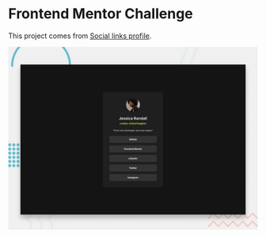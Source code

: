 # Frontend Mentor Challenge

This project comes from [Social links profile](https://www.frontendmentor.io/challenges/social-links-profile-UG32l9m6dQ).

![preview](/starter_files/design/desktop-preview.jpg "Social links profile")